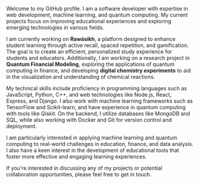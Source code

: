 Welcome to my GitHub profile. I am a software developer with expertise in web development, machine learning, and quantum computing. My current projects focus on improving educational experiences and exploring emerging technologies in various fields.

I am currently working on **Rawāsikh**, a platform designed to enhance student learning through active recall, spaced repetition, and gamification. The goal is to create an efficient, personalized study experience for students and educators. Additionally, I am working on a research project in **Quantum Financial Modeling**, exploring the applications of quantum computing in finance, and developing **digital chemistry experiments** to aid in the visualization and understanding of chemical reactions.

My technical skills include proficiency in programming languages such as JavaScript, Python, C++, and web technologies like Node.js, React, Express, and Django. I also work with machine learning frameworks such as TensorFlow and Scikit-learn, and have experience in quantum computing with tools like Qiskit. On the backend, I utilize databases like MongoDB and SQL, while also working with Docker and Git for version control and deployment.

I am particularly interested in applying machine learning and quantum computing to real-world challenges in education, finance, and data analysis. I also have a keen interest in the development of educational tools that foster more effective and engaging learning experiences.

If you're interested in discussing any of my projects or potential collaboration opportunities, please feel free to get in touch.


